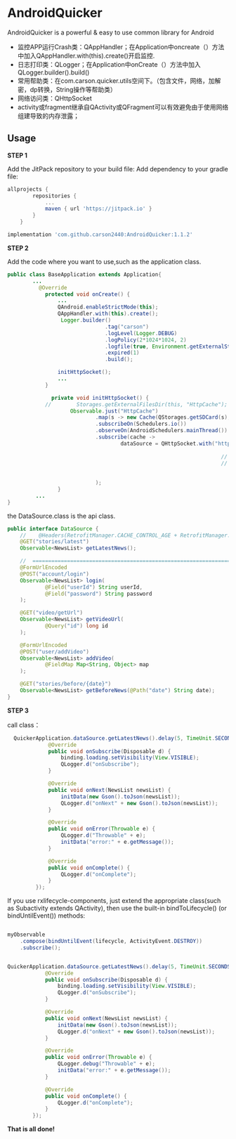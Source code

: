 # AndroidQuicker
AndroidQuicker is a powerful & easy to use common library for Android

* 监控APP运行Crash类：QAppHandler；在Application中oncreate（）方法中加入QAppHandler.with(this).create()开启监控.
* 日志打印类：QLogger；在Application中onCreate（）方法中加入QLogger.builder().build()
* 常用帮助类：在com.carson.quicker.utils空间下。（包含文件，网络，加解密，dp转换，String操作等帮助类）
* 网络访问类：QHttpSocket
* activity或fragment继承自QActivity或QFragment可以有效避免由于使用网络组建导致的内存泄露；

Usage
-----
**STEP 1**

Add the JitPack repository to your build file:
Add dependency to your gradle file:
```groovy
allprojects {
		repositories {
			...
			maven { url 'https://jitpack.io' }
		}
	}
```

```groovy
implementation 'com.github.carson2440:AndroidQuicker:1.1.2'
```
**STEP 2**

Add the code where you want to use,such as the application class.
``` java
public class BaseApplication extends Application{
        ...
          @Override
            protected void onCreate() {
                ...
                QAndroid.enableStrictMode(this);
                QAppHandler.with(this).create();
                 Logger.builder()
                               .tag("carson")
                               .logLevel(Logger.DEBUG)
                               .logPolicy(2*1024*1024, 2)
                               .logfile(true, Environment.getExternalStorageDirectory().getPath() + "/download")
                               .expired(1)
                               .build();

                initHttpSocket();
                ...
            }

              private void initHttpSocket() {
            //        Storages.getExternalFilesDir(this, "HttpCache");
                    Observable.just("HttpCache")
                            .map(s -> new Cache(QStorages.getSDCard(s), 1024 * 1024 * 8))
                            .subscribeOn(Schedulers.io())
                            .observeOn(AndroidSchedulers.mainThread())
                            .subscribe(cache ->
                                    dataSource = QHttpSocket.with("http://news-at.zhihu.com/api/4/")
                                                                        .enableCache(cache)
                                                                    //  .setHttpBuilder(null)
                                                                    //  .setRetrofitBuilder(null)
                                                                        .setDebugMode(true)
                                                                        .create(DataSource.class);
                            );
                }
         ...
}
```

the DataSource.class is the api class.

``` java
public interface DataSource {
    //    @Headers(RetrofitManager.CACHE_CONTROL_AGE + RetrofitManager.CACHE_STALE_SHORT)
    @GET("stories/latest")
    Observable<NewsList> getLatestNews();

    //  ===============================================================
    @FormUrlEncoded
    @POST("account/login")
    Observable<NewsList> login(
            @Field("userId") String userId,
            @Field("password") String password
    );

    @GET("video/getUrl")
    Observable<NewsList> getVideoUrl(
            @Query("id") long id
    );

    @FormUrlEncoded
    @POST("user/addVideo")
    Observable<NewsList> addVideo(
            @FieldMap Map<String, Object> map
    );

    @GET("stories/before/{date}")
    Observable<NewsList> getBeforeNews(@Path("date") String date);
}

```
**STEP 3**

call class：

``` java
  QuickerApplication.dataSource.getLatestNews().delay(5, TimeUnit.SECONDS).subscribeOn(Schedulers.io()).observeOn(AndroidSchedulers.mainThread()).subscribe(new Observer<NewsList>() {
             @Override
             public void onSubscribe(Disposable d) {
                 binding.loading.setVisibility(View.VISIBLE);
                 QLogger.d("onSubscribe");
             }

             @Override
             public void onNext(NewsList newsList) {
                 initData(new Gson().toJson(newsList));
                 QLogger.d("onNext" + new Gson().toJson(newsList));
             }

             @Override
             public void onError(Throwable e) {
                 QLogger.d("Throwable" + e);
                 initData("error:" + e.getMessage());
             }

             @Override
             public void onComplete() {
                 QLogger.d("onComplete");
             }
         });
 ```

 If you use rxlifecycle-components, just extend the appropriate class(such as Subactivity extends QActivity), then use the built-in bindToLifecycle() (or bindUntilEvent()) methods:


``` java

myObservable
    .compose(bindUntilEvent(lifecycle, ActivityEvent.DESTROY))
    .subscribe();


QuickerApplication.dataSource.getLatestNews().delay(5, TimeUnit.SECONDS).subscribeOn(Schedulers.io()).observeOn(AndroidSchedulers.mainThread()).compose(bindToLifecycle()).subscribe(new Observer<NewsList>() {
            @Override
            public void onSubscribe(Disposable d) {
                binding.loading.setVisibility(View.VISIBLE);
                QLogger.d("onSubscribe");
            }

            @Override
            public void onNext(NewsList newsList) {
                initData(new Gson().toJson(newsList));
                QLogger.d("onNext" + new Gson().toJson(newsList));
            }

            @Override
            public void onError(Throwable e) {
                QLogger.debug("Throwable" + e);
                initData("error:" + e.getMessage());
            }

            @Override
            public void onComplete() {
                QLogger.d("onComplete");
            }
        });

```

**That is all done!**

